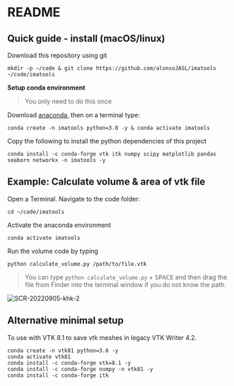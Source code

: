 # README

## Quick guide - install  (macOS/linux) 

Download this repository using git
```
mkdir -p ~/code & git clone https://github.com/alonsoJASL/imatools ~/code/imatools
```

**Setup conda environment**
> You only need to do this once

Download [anaconda](https://www.anaconda.com/products/distribution), then 
on a terminal type: 
```
conda create -n imatools python=3.8 -y & conda activate imatools
```

Copy the following to install the python dependencies of this project
```
conda install -c conda-forge vtk itk numpy scipy matplotlib pandas seaborn networkx -n imatools -y
```

## Example: Calculate volume & area of vtk file
Open a Terminal. Navigate to the code folder:
```
cd ~/code/imatools
```
Activate the anaconda environment
```
conda activate imatools
```
Run the volume code by typing 
```
python calculate_volume.py /path/to/file.vtk
``` 
> You can type `python calculate_volume.py` + <kbd>SPACE</kbd> and then drag the file from Finder into the terminal window if you do not know the path.

![SCR-20220905-khk-2](https://user-images.githubusercontent.com/9891700/188464906-970f6098-064a-48e1-a138-19e4ba43715b.jpeg)


## Alternative minimal setup
To use with VTK 8.1 to save vtk meshes in legacy VTK Writer 4.2.

```
conda create -n vtk81 python=3.6 -y
conda activate vtk81
conda install -c conda-forge vtk=8.1 -y
conda install -c conda-forge numpy -n vtk81 -y  
conda install -c conda-forge itk
```
